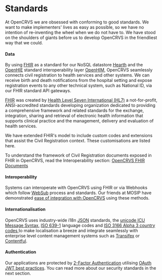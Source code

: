 # Standards

At OpenCRVS we are obsessed with conforming to good standards.  We want to make implementers' lives as easy as possible, so we have no intention of re-inventing the wheel when we do not have to.  We have stood on the shoulders of giants before us to develop OpenCRVS in the friendliest way that we could.

#### **Data**

By using [FHIR](https://hl7.org/FHIR/) as a standard for our NoSQL datastore [Hearth](https://github.com/jembi/hearth) and the [OpenHIE](https://ohie.org/) standard interoperability layer [OpenHIM](http://openhim.org/), OpenCRVS seamlessly connects civil registration to health services and other systems. We can receive birth and death notifications from the hospital setting and expose registration events to any other technical system, such as National ID, via our FHIR standard API gateways.

[FHIR](https://hl7.org/FHIR/) was created by [Health Level Seven International (HL7)](http://hl7.org/) a not-for-profit, ANSI-accredited standards developing organization dedicated to providing a comprehensive framework and related standards for the exchange, integration, sharing and retrieval of electronic health information that supports clinical practice and the management, delivery and evaluation of health services.

We have extended FHIR's model to include custom codes and extensions that assist the Civil Registration context.  These customisations are listed here.

To understand the framework of Civil Registration documents exposed in FHIR in OpenCRVS, read the Interoperability section:  [OpenCRVS FHIR Documents](https://app.gitbook.com/o/zub8C4BetmW3a9Bj4Cd4/s/qI5B1zX9fZVx3HCjIY12/\~/changes/6pHhtQvucSfdH5ndyWpd/technology/interoperability/opencrvs-fhir-documents)

#### **Interoperability**

Systems can interoperate with OpenCRVS using FHIR or via Webhooks which follow [WebSub](https://www.w3.org/TR/websub/) process and standards. Our friends at MOSIP have demonstrated [ease of integration with OpenCRVS](https://docs.mosip.io/1.2.0/integrations/mosip-opencrvs-integration) using these methods.

#### **Internationalisation**

OpenCRVS uses industry-wide i18n [JSON](https://en.wikipedia.org/wiki/JSON) standards, the [unicode ICU Message Syntax](https://unicode-org.github.io/icu/userguide/format\_parse/messages/),  [ISO 639-1](https://en.wikipedia.org/wiki/List\_of\_ISO\_639-1\_codes) language codes and [ISO 3166 Alpha 3 country codes ](https://www.iban.com/country-codes)to make localisation a breeze and integrate seamlessly with enterprise level content management systems such as [Transifex](https://www.transifex.com/) or [Contentful](https://www.contentful.com/).

#### **Authentication**

Our applications are protected by [2-Factor Authentication](https://en.wikipedia.org/wiki/Multi-factor\_authentication) utilising [OAuth JWT best practices](https://tools.ietf.org/id/draft-ietf-oauth-jwt-bcp-02.html). You can read more about our security standards in the next section.
